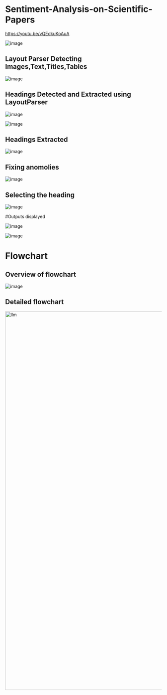 # Sentiment-Analysis-on-Scientific-Papers

https://youtu.be/vQEdkuKoAuA

![image](https://github.com/Aqsa-atif/Sentiment-Analysis-on-Scientific-Papers/assets/88885089/e2c35b99-8e4c-40d5-afd5-0b7a359799ac)

## Layout Parser Detecting Images,Text,Titles,Tables

![image](https://user-images.githubusercontent.com/88885089/235350127-5e6b163a-d689-4edf-b589-a8b16dbfc46a.png)

## Headings Detected and Extracted using LayoutParser

![image](https://user-images.githubusercontent.com/88885089/235350154-12df599a-0ed5-47ce-9d1a-f622d909ae3b.png)

![image](https://user-images.githubusercontent.com/88885089/235349844-af8558cf-64c2-411f-ae33-6e5214425fbd.png)

## Headings Extracted

![image](https://github.com/Aqsa-atif/Sentiment-Analysis-on-Scientific-Papers/assets/88885089/c3995e79-90d6-46de-bc8e-3caeefb38b37)

## Fixing anomolies

![image](https://github.com/Aqsa-atif/Sentiment-Analysis-on-Scientific-Papers/assets/88885089/5f0ae5c3-b58a-498f-a747-b47ec09e50a0)

## Selecting the heading

![image](https://github.com/Aqsa-atif/Sentiment-Analysis-on-Scientific-Papers/assets/88885089/3b1f59f2-8b23-4b2e-93ee-66e79c389b72)

#Outputs displayed

![image](https://github.com/Aqsa-atif/Sentiment-Analysis-on-Scientific-Papers/assets/88885089/b86df5d0-437e-4a61-864a-067d85fa72ca)

![image](https://github.com/Aqsa-atif/Sentiment-Analysis-on-Scientific-Papers/assets/88885089/65be74aa-5d47-48d2-a8bc-47f006980efa)

# Flowchart

## Overview of flowchart

![image](https://user-images.githubusercontent.com/88885089/235351581-a3b0ecfe-9579-49e8-b45e-fa270ac74447.png)

## Detailed flowchart

<img width="1215" alt="llm" src="https://user-images.githubusercontent.com/88885089/235351926-3ab9d3b0-5046-45ad-a5b0-5627909f85f4.png">

